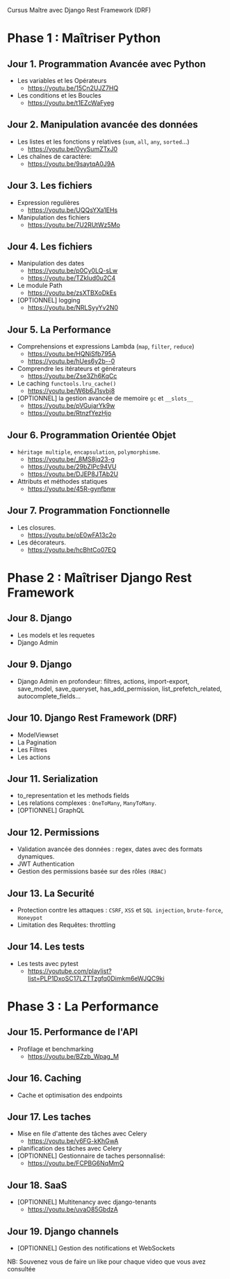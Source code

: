 Cursus Maître avec Django Rest Framework (DRF)

Phase 1 : Maîtriser Python
==========================
Jour 1. Programmation Avancée avec Python
-----------------------------------------
- Les variables et les Opérateurs
    - https://youtu.be/15Cn2UJZ7HQ
- Les conditions et les Boucles
    - https://youtu.be/t1EZcWaFyeg

Jour 2. Manipulation avancée des données
----------------------------------------
- Les listes et les fonctions y relatives (`sum`, `all`, `any`, `sorted`...)
    - https://youtu.be/0yySumZTxJ0
- Les chaînes de caractère:
    - https://youtu.be/9saytqA0J9A

Jour 3. Les fichiers
--------------------
- Expression regulières
    - https://youtu.be/UQQsYXa1EHs
- Manipulation des fichiers
    - https://youtu.be/7U2RUtWz5Mo

Jour 4. Les fichiers
--------------------
- Manipulation des dates
    - https://youtu.be/p0Cy0LQ-sLw
    - https://youtu.be/TZkIud0u2C4
- Le module Path
    - https://youtu.be/zsXTBXoDkEs
- [OPTIONNEL] logging
    - https://youtu.be/NRLSyyYv2N0

Jour 5. La Performance
----------------------
- Comprehensions et expressions Lambda (`map`, `filter`, `reduce`)
    - https://youtu.be/HQNiSfb795A
    - https://youtu.be/hUes6y2b--0
- Comprendre les itérateurs et générateurs
    - https://youtu.be/Zse3Zh6KqCc
- Le caching `functools.lru_cache()`
    - https://youtu.be/W6b6J1svbj8
- [OPTIONNEL] la gestion avancée de memoire `gc` et `__slots__`
    - https://youtu.be/pVGujarYk9w
    - https://youtu.be/RtnzfYezHjo

Jour 6. Programmation Orientée Objet
------------------------------------
- `héritage multiple`, `encapsulation`, `polymorphisme`.
    - https://youtu.be/_8MS8jq23-g
    - https://youtu.be/29bZIPc94VU
    - https://youtu.be/DJEP8JTAb2U
- Attributs et méthodes statiques
    - https://youtu.be/45R-gynfbnw

Jour 7. Programmation Fonctionnelle
-----------------------------------
- Les closures.
    - https://youtu.be/oE0wFA13c2o
- Les décorateurs.
    - https://youtu.be/hcBhtCo07EQ


Phase 2 : Maîtriser Django Rest Framework
=========================================
Jour 8. Django
--------------
- Les models et les requetes
- Django Admin

Jour 9. Django
--------------
- Django Admin en profondeur:
    filtres, actions, import-export, save_model, save_queryset, has_add_permission, list_prefetch_related, autocomplete_fields...

Jour 10. Django Rest Framework (DRF)
------------------------------------
- ModelViewset
- La Pagination
- Les Filtres
- Les actions

Jour 11. Serialization
---------------------
- to_representation et les methods fields
- Les relations complexes : `OneToMany`, `ManyToMany`.
- [OPTIONNEL] GraphQL

Jour 12. Permissions
--------------------
- Validation avancée des données : regex, dates avec des formats dynamiques.
- JWT Authentication
- Gestion des permissions basée sur des rôles `(RBAC)`

Jour 13. La Securité
--------------------
- Protection contre les attaques : `CSRF`, `XSS` et `SQL injection`, `brute-force`, `Honeypot`
- Limitation des Requêtes: throttling

Jour 14. Les tests
------------------
- Les tests avec pytest
    - https://youtube.com/playlist?list=PLP1DxoSC17LZTTzgfq0Dimkm6eWJQC9ki

Phase 3 : La Performance
========================
Jour 15. Performance de l'API
-----------------------------
- Profilage et benchmarking
    - https://youtu.be/BZzb_Wpag_M

Jour 16. Caching
----------------
- Cache et optimisation des endpoints

Jour 17. Les taches
-------------------
- Mise en file d'attente des tâches avec Celery
    - https://youtu.be/y6FG-kKhGwA
- planification des tâches avec Celery
- [OPTIONNEL] Gestionnaire de taches personnalisé:
    - https://youtu.be/FCPBG6NqMmQ

Jour 18. SaaS
-------------
- [OPTIONNEL] Multitenancy avec django-tenants
    - https://youtu.be/uvaO85GbdzA

Jour 19. Django channels
------------------------
- [OPTIONNEL] Gestion des notifications et WebSockets

NB: Souvenez vous de faire un like pour chaque video que vous avez consultée
